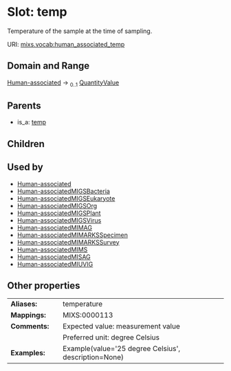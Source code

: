 
# Slot: temp


Temperature of the sample at the time of sampling.

URI: [mixs.vocab:human_associated_temp](https://w3id.org/mixs/vocab/human_associated_temp)


## Domain and Range

[Human-associated](Human-associated.md) &#8594;  <sub>0..1</sub> [QuantityValue](QuantityValue.md)

## Parents

 *  is_a: [temp](temp.md)

## Children


## Used by

 * [Human-associated](Human-associated.md)
 * [Human-associatedMIGSBacteria](Human-associatedMIGSBacteria.md)
 * [Human-associatedMIGSEukaryote](Human-associatedMIGSEukaryote.md)
 * [Human-associatedMIGSOrg](Human-associatedMIGSOrg.md)
 * [Human-associatedMIGSPlant](Human-associatedMIGSPlant.md)
 * [Human-associatedMIGSVirus](Human-associatedMIGSVirus.md)
 * [Human-associatedMIMAG](Human-associatedMIMAG.md)
 * [Human-associatedMIMARKSSpecimen](Human-associatedMIMARKSSpecimen.md)
 * [Human-associatedMIMARKSSurvey](Human-associatedMIMARKSSurvey.md)
 * [Human-associatedMIMS](Human-associatedMIMS.md)
 * [Human-associatedMISAG](Human-associatedMISAG.md)
 * [Human-associatedMIUVIG](Human-associatedMIUVIG.md)

## Other properties

|  |  |  |
| --- | --- | --- |
| **Aliases:** | | temperature |
| **Mappings:** | | MIXS:0000113 |
| **Comments:** | | Expected value: measurement value |
|  | | Preferred unit: degree Celsius |
| **Examples:** | | Example(value='25 degree Celsius', description=None) |

